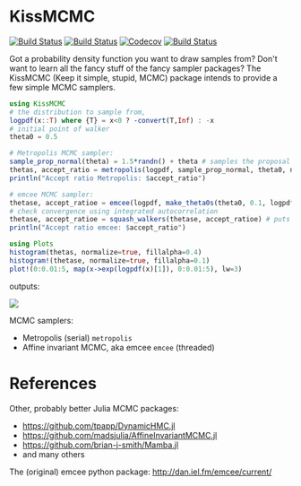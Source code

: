 # KissMCMC

[![Build Status](https://travis-ci.com/mauro3/KissMCMC.jl.svg?branch=master)](https://travis-ci.com/mauro3/KissMCMC.jl)
[![Build Status](https://ci.appveyor.com/api/projects/status/github/mauro3/KissMCMC.jl?svg=true)](https://ci.appveyor.com/project/mauro3/KissMCMC-jl)
[![Codecov](https://codecov.io/gh/mauro3/KissMCMC.jl/branch/master/graph/badge.svg)](https://codecov.io/gh/mauro3/KissMCMC.jl)
[![Build Status](https://api.cirrus-ci.com/github/mauro3/KissMCMC.jl.svg)](https://cirrus-ci.com/github/mauro3/KissMCMC.jl)

Got a probability density function you want to draw samples from?
Don't want to learn all the fancy stuff of the fancy sampler packages?
The KissMCMC (Keep it simple, stupid, MCMC) package intends to provide
a few simple MCMC samplers.

```julia
using KissMCMC
# the distribution to sample from,
logpdf(x::T) where {T} = x<0 ? -convert(T,Inf) : -x
# initial point of walker
theta0 = 0.5

# Metropolis MCMC sampler:
sample_prop_normal(theta) = 1.5*randn() + theta # samples the proposal (or jump) distribution
thetas, accept_ratio = metropolis(logpdf, sample_prop_normal, theta0, niter=10^5)
println("Accept ratio Metropolis: $accept_ratio")

# emcee MCMC sampler:
thetase, accept_ratioe = emcee(logpdf, make_theta0s(theta0, 0.1, logpdf, 100), niter=10^5)
# check convergence using integrated autocorrelation
thetase, accept_ratioe = squash_walkers(thetase, accept_ratioe) # puts all walkers into one
println("Accept ratio emcee: $accept_ratio")

using Plots
histogram(thetas, normalize=true, fillalpha=0.4)
histogram!(thetase, normalize=true, fillalpha=0.1)
plot!(0:0.01:5, map(x->exp(logpdf(x)[1]), 0:0.01:5), lw=3)
```
outputs:

![](https://cloud.githubusercontent.com/assets/4098145/16770344/dcb4a47a-484c-11e6-8f6e-0c2d223e9443.png)

MCMC samplers:
- Metropolis (serial) `metropolis`
- Affine invariant MCMC, aka emcee `emcee` (threaded)

# References

Other, probably better Julia MCMC packages:

- https://github.com/tpapp/DynamicHMC.jl
- https://github.com/madsjulia/AffineInvariantMCMC.jl
- https://github.com/brian-j-smith/Mamba.jl
- and many others

The (original) emcee python package: http://dan.iel.fm/emcee/current/
